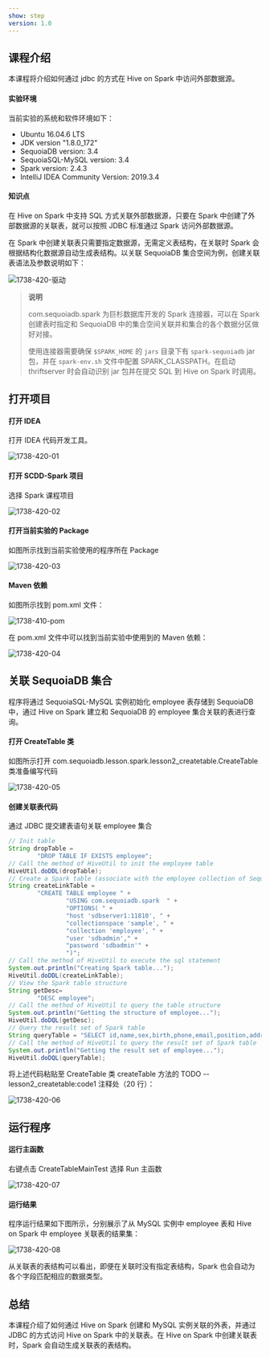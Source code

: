 ```yaml
---
show: step
version: 1.0 
---
```


## 课程介绍

本课程将介绍如何通过 jdbc 的方式在 Hive on Spark 中访问外部数据源。

#### 实验环境
 
当前实验的系统和软件环境如下：

* Ubuntu 16.04.6 LTS
* JDK version "1.8.0_172"
* SequoiaDB version: 3.4
* SequoiaSQL-MySQL version: 3.4
* Spark version: 2.4.3
* IntelliJ IDEA Community Version: 2019.3.4

#### 知识点

在 Hive on Spark 中支持 SQL 方式关联外部数据源，只要在 Spark 中创建了外部数据源的关联表，就可以按照 JDBC 标准通过 Spark 访问外部数据源。

在 Spark 中创建关联表只需要指定数据源，无需定义表结构，在关联时 Spark 会根据结构化数据源自动生成表结构。以关联 SequoiaDB 集合空间为例，创建关联表语法及参数说明如下：

![1738-420-驱动](https://doc.shiyanlou.com/courses/1738/1207281/a040460c8cb09d8a2758b94dc284e93d-0)

> **说明**
>
> com.sequoiadb.spark 为巨杉数据库开发的 Spark 连接器，可以在 Spark 创建表时指定和 SequoiaDB 中的集合空间关联并和集合的各个数据分区做好对接。
>
> 使用连接器需要确保 `$SPARK_HOME` 的 `jars` 目录下有 `spark-sequoiadb` jar 包，并在 `spark-env.sh` 文件中配置 SPARK_CLASSPATH。在启动 thriftserver 时会自动识别 jar 包并在提交 SQL 到 Hive on Spark 时调用。

## 打开项目
  
#### 打开 IDEA

打开 IDEA 代码开发工具。

![1738-420-01](https://doc.shiyanlou.com/courses/1738/1207281/b478b77e961e05b3f8bfa0bf327a58ad-0)

#### 打开 SCDD-Spark 项目

选择 Spark 课程项目

![1738-420-02](https://doc.shiyanlou.com/courses/1738/1207281/738ff5ff514f299a6dcfaf7340367c2f-0)

#### 打开当前实验的 Package

如图所示找到当前实验使用的程序所在 Package

![1738-420-03](https://doc.shiyanlou.com/courses/1738/1207281/5b3f78991e52edba44b04bfc3324bf31-0)

#### Maven 依赖

如图所示找到 pom.xml 文件：

![1738-410-pom](https://doc.shiyanlou.com/courses/1738/1207281/2096e77f8ff05283b1b51e9f5182b861-0)

在 pom.xml 文件中可以找到当前实验中使用到的 Maven 依赖：

![1738-420-04](https://doc.shiyanlou.com/courses/1738/1207281/d2169f36c0d88c23f13ac644f3055eba-0)

## 关联 SequoiaDB 集合

程序将通过 SequoiaSQL-MySQL 实例初始化 employee 表存储到 SequoiaDB 中，通过 Hive on Spark 建立和 SequoiaDB 的 employee 集合关联的表进行查询。

#### 打开 CreateTable 类

如图所示打开 com.sequoiadb.lesson.spark.lesson2_createtable.CreateTable 类准备编写代码

![1738-420-05](https://doc.shiyanlou.com/courses/1738/1207281/cb27fd3e16482c771245d42161c77a13-0)

#### 创建关联表代码

通过 JDBC 提交建表语句关联 employee 集合

```java
// Init table
String dropTable =
        "DROP TABLE IF EXISTS employee";
// Call the method of HiveUtil to init the employee table
HiveUtil.doDDL(dropTable);
// Create a Spark table (associate with the employee collection of SequoiaDB)
String createLinkTable =
        "CREATE TABLE employee " +
                "USING com.sequoiadb.spark  " +
                "OPTIONS( " +
                "host 'sdbserver1:11810', " +
                "collectionspace 'sample', " +
                "collection 'employee', " +
                "user 'sdbadmin'," +
                "password 'sdbadmin'" +
                ")";
// Call the method of HiveUtil to execute the sql statement
System.out.println("Creating Spark table...");
HiveUtil.doDDL(createLinkTable);
// View the Spark table structure
String getDesc=
        "DESC employee";
// Call the method of HiveUtil to query the table structure
System.out.println("Getting the structure of employee...");
HiveUtil.doDQL(getDesc);
// Query the result set of Spark table
String queryTable = "SELECT id,name,sex,birth,phone,email,position,address FROM employee";
// Call the method of HiveUtil to query the result set of Spark table
System.out.println("Getting the result set of employee...");
HiveUtil.doDQL(queryTable);
```

将上述代码粘贴至 CreateTable 类 createTable 方法的 TODO -- lesson2_createtable:code1 注释处（20 行）：

![1738-420-06](https://doc.shiyanlou.com/courses/1738/1207281/c46fdd1f3b1a0f588b9226ebdb5030be-0)

## 运行程序

#### 运行主函数

右键点击 CreateTableMainTest 选择 Run 主函数

![1738-420-07](https://doc.shiyanlou.com/courses/1738/1207281/6b65def223ce0305d8ca33c855ab484c-0)

#### 运行结果

程序运行结果如下图所示，分别展示了从 MySQL 实例中 employee 表和 Hive on Spark 中 employee 关联表的结果集：

![1738-420-08](https://doc.shiyanlou.com/courses/1738/1207281/fb78215e5c42795bd3a4021100c402c9-0)

从关联表的表结构可以看出，即便在关联时没有指定表结构，Spark 也会自动为各个字段匹配相应的数据类型。

## 总结

本课程介绍了如何通过 Hive on Spark 创建和 MySQL 实例关联的外表，并通过 JDBC 的方式访问  Hive on Spark 中的关联表。在 Hive on Spark 中创建关联表时，Spark 会自动生成关联表的表结构。
